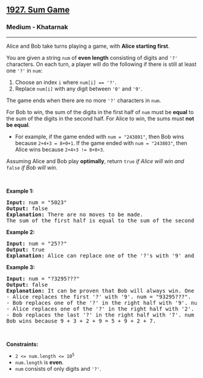 <h2><a href="https://leetcode.com/problems/sum-game/">1927. Sum Game</a></h2><h3>Medium - Khatarnak</h3><hr><div><p>Alice and Bob take turns playing a game, with <strong>Alice</strong><strong>&nbsp;starting first</strong>.</p>

<p>You are given a string <code>num</code> of <strong>even length</strong> consisting of digits and <code>'?'</code> characters. On each turn, a player will do the following if there is still at least one <code>'?'</code> in <code>num</code>:</p>

<ol>
	<li>Choose an index <code>i</code> where <code>num[i] == '?'</code>.</li>
	<li>Replace <code>num[i]</code> with any digit between <code>'0'</code> and <code>'9'</code>.</li>
</ol>

<p>The game ends when there are no more <code>'?'</code> characters in <code>num</code>.</p>

<p>For Bob&nbsp;to win, the sum of the digits in the first half of <code>num</code> must be <strong>equal</strong> to the sum of the digits in the second half. For Alice&nbsp;to win, the sums must <strong>not be equal</strong>.</p>

<ul>
	<li>For example, if the game ended with <code>num = "243801"</code>, then Bob&nbsp;wins because <code>2+4+3 = 8+0+1</code>. If the game ended with <code>num = "243803"</code>, then Alice&nbsp;wins because <code>2+4+3 != 8+0+3</code>.</li>
</ul>

<p>Assuming Alice and Bob play <strong>optimally</strong>, return <code>true</code> <em>if Alice will win and </em><code>false</code> <em>if Bob will win</em>.</p>

<p>&nbsp;</p>
<p><strong>Example 1:</strong></p>

<pre><strong>Input:</strong> num = "5023"
<strong>Output:</strong> false
<strong>Explanation:</strong> There are no moves to be made.
The sum of the first half is equal to the sum of the second half: 5 + 0 = 2 + 3.
</pre>

<p><strong>Example 2:</strong></p>

<pre><strong>Input:</strong> num = "25??"
<strong>Output:</strong> true
<strong>Explanation: </strong>Alice can replace one of the '?'s with '9' and it will be impossible for Bob to make the sums equal.
</pre>

<p><strong>Example 3:</strong></p>

<pre><strong>Input:</strong> num = "?3295???"
<strong>Output:</strong> false
<strong>Explanation:</strong> It can be proven that Bob will always win. One possible outcome is:
- Alice replaces the first '?' with '9'. num = "93295???".
- Bob replaces one of the '?' in the right half with '9'. num = "932959??".
- Alice replaces one of the '?' in the right half with '2'. num = "9329592?".
- Bob replaces the last '?' in the right half with '7'. num = "93295927".
Bob wins because 9 + 3 + 2 + 9 = 5 + 9 + 2 + 7.
</pre>

<p>&nbsp;</p>
<p><strong>Constraints:</strong></p>

<ul>
	<li><code>2 &lt;= num.length &lt;= 10<sup>5</sup></code></li>
	<li><code>num.length</code> is <strong>even</strong>.</li>
	<li><code>num</code> consists of only digits and <code>'?'</code>.</li>
</ul>
</div>
